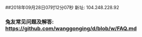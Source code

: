 ##2018年09月28日07时12分07秒 新址: 104.248.228.92
### 兔友常见问题及解答: https://github.com/wanggonging/d/blob/w/FAQ.md
